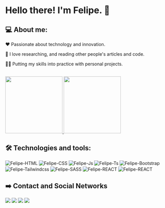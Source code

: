 # Hello there! I'm Felipe. :wave:	

## 💻 About me:

❤️	Passionate about technology and innovation.

📖  I love researching, and reading other people's articles and code.

👨‍💻  Putting my skills into practice with personal projects.


</br>
<div >
  <a href="https://github.com/FelipeFama">
   <img height="180em" src="https://github-readme-stats-git-masterrstaa-rickstaa.vercel.app/api?username=FelipeFama&&show_icons=true&theme=aura&include_all_commits=true"/>
   <img height="180em" src="https://github-readme-stats-git-masterrstaa-rickstaa.vercel.app/api/top-langs/?username=FelipeFama&layout=compact&langs_count=7&theme=aura"/>
  </a>
</div>  
  
 ## 🛠️ Technologies and tools:

  <div>
  <img align="center" alt="Felipe-HTML" src="https://img.shields.io/badge/HTML5-E34F26?style=for-the-badge&logo=html5&logoColor=white" />
  <img align="center" alt="Felipe-CSS" src="https://img.shields.io/badge/CSS3-1572B6?style=for-the-badge&logo=css3&logoColor=white" />
  <img align="center" alt="Felipe-Js" src="https://img.shields.io/badge/JavaScript-323330?style=for-the-badge&logo=javascript&logoColor=F7DF1E" />
  <img align="center" alt="Felipe-Ts" src="https://img.shields.io/badge/TypeScript-007ACC?style=for-the-badge&logo=typescript&logoColor=white" />
  <img align="center" alt="Felipe-Bootstrap" src="https://img.shields.io/badge/Bootstrap-563D7C?style=for-the-badge&logo=bootstrap&logoColor=white" />
  <img align="center" alt="Felipe-Tailwindcss" src="https://img.shields.io/badge/Tailwind_CSS-38B2AC?style=for-the-badge&logo=tailwind-css&logoColor=white" />
  <img align="center" alt="Felipe-SASS" src="https://img.shields.io/badge/Sass-CC6699?style=for-the-badge&logo=sass&logoColor=white">
  <img align="center" alt="Felipe-REACT" src="https://img.shields.io/badge/React-20232A?style=for-the-badge&logo=react&logoColor=61DAFB">
  <img align="center" alt="Felipe-REACT" src="https://img.shields.io/badge/Git-E34F26?style=for-the-badge&logo=git&logoColor=white">
 </div>
  
  ## :arrow_right: Contact and Social Networks 
  <div > 
  <a href="https://www.instagram.com/lipeh.fama.dev/" target="_blank"><img src="https://img.shields.io/badge/-Instagram-%23E4405F?style=for-the-badge&logo=instagram&logoColor=white" target="_blank"></a> 
  <a href="https://www.linkedin.com/in/felipe-fama-595ab7195/" target="_blank"><img src="https://img.shields.io/badge/-LinkedIn-%230077B5?style=for-the-badge&logo=linkedin&logoColor=white" target="_blank"></a>
  <a href="https://discord.com/users/722976706347925515" target="_blank"><img src="https://img.shields.io/badge/Discord-7289DA?style=for-the-badge&logo=discord&logoColor=white" target="_blank"></a> 
  <a href="https://codepen.io/felipefama" target="_blank"><img src="https://img.shields.io/badge/CodePen-000000?style=for-the-badge&logo=CodePen&logoColor=white" target="_blank"></a> 
  
</div>



